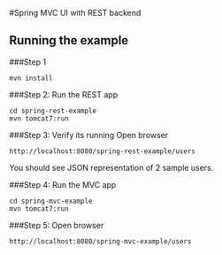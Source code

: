#Spring MVC UI with REST backend

## Running the example

###Step 1
```
mvn install
```

###Step 2: Run the REST app
```
cd spring-rest-example
mvn tomcat7:run
```

###Step 3: Verify its running
Open browser
```
http://localhost:8080/spring-rest-example/users
```
You should see JSON representation of 2 sample users.

###Step 4: Run the MVC app
```
cd spring-mvc-example
mvn tomcat7:run
```

###Step 5: Open browser
```
http://localhost:8080/spring-mvc-example/users
```
